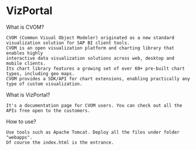 # VizPortal

What is CVOM?
    
    CVOM (Common Visual Object Modeler) originated as a new standard visualization solution for SAP BI client tools. 
    CVOM is an open visualization platform and charting library that enables highly 
    interactive data visualization solutions across web, desktop and mobile clients. 
    Its chart library features a growing set of over 60+ pre-built chart types, including geo maps. 
    CVOM provides a SDK/API for chart extensions, enabling practically any type of custom visualization.

  
What is VizPortal?
    
    It's a documentation page for CVOM users. You can check out all the APIs free open to the customers.

How to use?
    
    Use tools such as Apache Tomcat. Deploy all the files under folder "webapps". 
    Of course the index.html is the entrance.
